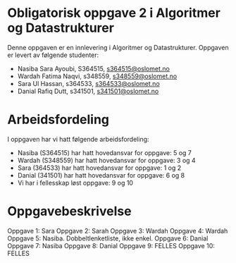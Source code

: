 # Obligatorisk oppgave 2 i Algoritmer og Datastrukturer

Denne oppgaven er en innlevering i Algoritmer og Datastrukturer. 
Oppgaven er levert av følgende studenter:
* Nasiba Sara Ayoubi, S364515, s364515@oslomet.no
* Wardah Fatima Naqvi, s348559, s348559@oslomet.no
* Sara Ul Hassan, s364533, s364533@oslomet.no
* Danial Rafiq Dutt, s341501, s341501@oslomet.no

# Arbeidsfordeling

I oppgaven har vi hatt følgende arbeidsfordeling:
* Nasiba (S364515) har hatt hovedansvar for oppgave: 5 og 7
* Wardah (S348559) har hatt hovedansvar for oppgave: 3 og 4
* Sara (364533) har hatt hovedansvar for oppgave: 1 og 2
* Danial (341501) har hatt hovedansvar for oppgave: 6 og 8
* Vi har i fellesskap løst oppgave: 9 og 10 
    
# Oppgavebeskrivelse

Oppgave 1: Sara
Oppgave 2: Sarah
Oppgave 3: Wardah 
Oppgave 4: Wardah
Oppgave 5: Nasiba. Dobbeltlenketliste, ikke enkel. 
Oppgave 6: Danial
Oppgave 7: Nasiba
Oppgave 8: Danial
Oppgave 9: FELLES
Oppgave 10: FELLES
